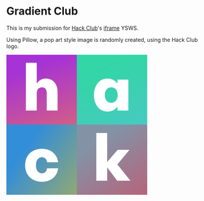 # Gradient Club

This is my submission for [Hack Club](https://hackclub.com/)'s [iframe](https://iframe.hackclub.com/) YSWS.

Using Pillow, a pop art style image is randomly created, using the Hack Club logo.

![Result](image.png)